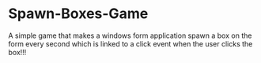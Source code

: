 # Spawn-Boxes-Game
A simple game that makes a windows form application spawn a box on the form every second which is linked to a click event when the user clicks the box!!!
